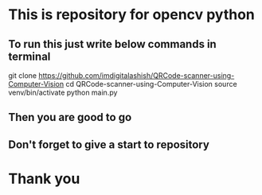 # This is repository for opencv python

## To run this just write below commands in terminal

git clone https://github.com/imdigitalashish/QRCode-scanner-using-Computer-Vision
cd QRCode-scanner-using-Computer-Vision
source venv/bin/activate
python main.py

## Then you are good to go
## Don't forget to give a start to repository

# Thank you